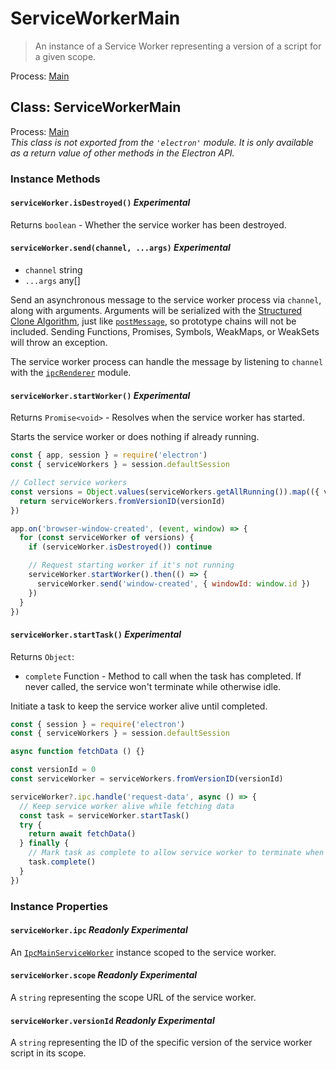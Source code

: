 # ServiceWorkerMain

> An instance of a Service Worker representing a version of a script for a given scope.

Process: [Main](../glossary.md#main-process)

## Class: ServiceWorkerMain

Process: [Main](../glossary.md#main-process)<br />
_This class is not exported from the `'electron'` module. It is only available as a return value of other methods in the Electron API._

### Instance Methods

#### `serviceWorker.isDestroyed()` _Experimental_

Returns `boolean` - Whether the service worker has been destroyed.

#### `serviceWorker.send(channel, ...args)` _Experimental_

- `channel` string
- `...args` any[]

Send an asynchronous message to the service worker process via `channel`, along with
arguments. Arguments will be serialized with the [Structured Clone Algorithm][SCA],
just like [`postMessage`][], so prototype chains will not be included.
Sending Functions, Promises, Symbols, WeakMaps, or WeakSets will throw an exception.

The service worker process can handle the message by listening to `channel` with the
[`ipcRenderer`](ipc-renderer.md) module.

#### `serviceWorker.startWorker()` _Experimental_

Returns `Promise<void>` - Resolves when the service worker has started.

Starts the service worker or does nothing if already running.

```js
const { app, session } = require('electron')
const { serviceWorkers } = session.defaultSession

// Collect service workers
const versions = Object.values(serviceWorkers.getAllRunning()).map(({ versionId }) => {
  return serviceWorkers.fromVersionID(versionId)
})

app.on('browser-window-created', (event, window) => {
  for (const serviceWorker of versions) {
    if (serviceWorker.isDestroyed()) continue

    // Request starting worker if it's not running
    serviceWorker.startWorker().then(() => {
      serviceWorker.send('window-created', { windowId: window.id })
    })
  }
})
```

#### `serviceWorker.startTask()` _Experimental_

Returns `Object`:

- `complete` Function - Method to call when the task has completed. If never called, the service won't terminate while otherwise idle.

Initiate a task to keep the service worker alive until completed.

```js
const { session } = require('electron')
const { serviceWorkers } = session.defaultSession

async function fetchData () {}

const versionId = 0
const serviceWorker = serviceWorkers.fromVersionID(versionId)

serviceWorker?.ipc.handle('request-data', async () => {
  // Keep service worker alive while fetching data
  const task = serviceWorker.startTask()
  try {
    return await fetchData()
  } finally {
    // Mark task as complete to allow service worker to terminate when idle.
    task.complete()
  }
})
```

### Instance Properties

#### `serviceWorker.ipc` _Readonly_ _Experimental_

An [`IpcMainServiceWorker`](ipc-main-service-worker.md) instance scoped to the service worker.

#### `serviceWorker.scope` _Readonly_ _Experimental_

A `string` representing the scope URL of the service worker.

#### `serviceWorker.versionId` _Readonly_ _Experimental_

A `string` representing the ID of the specific version of the service worker script in its scope.

[SCA]: https://developer.mozilla.org/en-US/docs/Web/API/Web_Workers_API/Structured_clone_algorithm
[`postMessage`]: https://developer.mozilla.org/en-US/docs/Web/API/Window/postMessage
